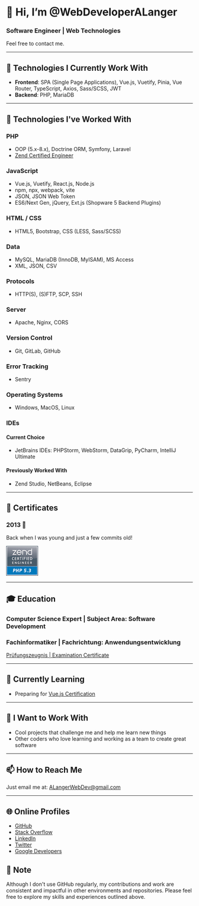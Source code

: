 # 👋 Hi, I’m @WebDeveloperALanger

### Software Engineer | Web Technologies

Feel free to contact me.

---

## 🌟 Technologies I Currently Work With

- **Frontend**: SPA (Single Page Applications), Vue.js, Vuetify, Pinia, Vue Router, TypeScript, Axios, Sass/SCSS, JWT
- **Backend**: PHP, MariaDB

---

## 🔧 Technologies I've Worked With

### PHP

- OOP (5.x-8.x), Doctrine ORM, Symfony, Laravel
- [Zend Certified Engineer](https://github.com/WebDeveloperALanger/WebDeveloperALanger/blob/main/2013_04_13_Zend_Certified_Engineer-GitHub-protected.pdf)

### JavaScript

- Vue.js, Vuetify, React.js, Node.js
- npm, npx, webpack, vite
- JSON, JSON Web Token
- ES6/Next Gen, jQuery, Ext.js (Shopware 5 Backend Plugins)

### HTML / CSS

- HTML5, Bootstrap, CSS (LESS, Sass/SCSS)

### Data

- MySQL, MariaDB (InnoDB, MyISAM), MS Access
- XML, JSON, CSV

### Protocols

- HTTP(S), (S)FTP, SCP, SSH

### Server

- Apache, Nginx, CORS

### Version Control

- Git, GitLab, GitHub

### Error Tracking

- Sentry

### Operating Systems

- Windows, MacOS, Linux

### IDEs

#### Current Choice

- JetBrains IDEs: PHPStorm, WebStorm, DataGrip, PyCharm, IntelliJ Ultimate

#### Previously Worked With

- Zend Studio, NetBeans, Eclipse

---

## 📜 Certificates

### 2013 🧐
Back when I was young and just a few commits old!

[![Zend Certified Engineer ZCE PHP5-3 Logo](https://raw.githubusercontent.com/WebDeveloperALanger/WebDeveloperALanger/ee6744053f1072d7d00d65c8bc2749a440278c2e/ZCE-PHP5-3-logo-XS.jpg)](https://github.com/WebDeveloperALanger/WebDeveloperALanger/blob/main/2013_04_13_Zend_Certified_Engineer-GitHub-protected.pdf)

---

## 🎓 Education

### Computer Science Expert | Subject Area: Software Development
### Fachinformatiker | Fachrichtung: Anwendungsentwicklung

[Prüfungszeugnis | Examination Certificate](https://github.com/WebDeveloperALanger/WebDeveloperALanger/blob/main/Fachinformatiker-Fachrichtung-Anwendungsentwicklung_Prüfungszeugnis_Computer-Science-Expert--Subject-Area-Software-Development_Examination-Certificate_Andre-Langer_public-shared.pdf)

---

## 🌱 Currently Learning

- Preparing for [Vue.js Certification](https://certification.vuejs.org/)

---

## 🚀️ I Want to Work With

- Cool projects that challenge me and help me learn new things
- Other coders who love learning and working as a team to create great software

---

## 📫 How to Reach Me

Just email me at: [ALangerWebDev@gmail.com](mailto:ALangerWebDev@gmail.com?subject=[GitHub])

---

## 🌐 Online Profiles

- [GitHub](https://github.com/WebDeveloperALanger)
- [Stack Overflow](https://stackoverflow.com/users/9572523/alwebdev)
- [LinkedIn](https://www.linkedin.com/in/Andre-Langer-Web-Developer)
- [Twitter](https://twitter.com/ALangerWebDev)
- [Google Developers](https://g.dev/AndreLanger)


## 📌 Note

Although I don't use GitHub regularly, my contributions and work are consistent and impactful in other environments and repositories. Please feel free to explore my skills and experiences outlined above.


<!---
WebDeveloperALanger/WebDeveloperALanger is a ✨ special ✨ repository because its `README.md` (this file) appears on your GitHub profile.
You can click the Preview link to take a look at your changes.
--->
